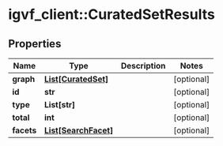 # igvf_client::CuratedSetResults


## Properties
Name | Type | Description | Notes
------------ | ------------- | ------------- | -------------
**graph** | [**List[CuratedSet]**](CuratedSet.md) |  | [optional] 
**id** | **str** |  | [optional] 
**type** | **List[str]** |  | [optional] 
**total** | **int** |  | [optional] 
**facets** | [**List[SearchFacet]**](SearchFacet.md) |  | [optional] 


